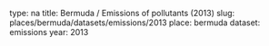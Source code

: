 type: na
title: Bermuda / Emissions of pollutants (2013)
slug: places/bermuda/datasets/emissions/2013
place: bermuda
dataset: emissions
year: 2013
